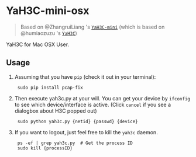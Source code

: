 YaH3C-mini-osx
==========

> Based on @ZhangruiLiang 's [`YaH3C-mini`](https://github.com/ZhanruiLiang/YaH3C-mini) (which is based on @humiaozuzu 's [`YaH3C`](https://github.com/humiaozuzu/YaH3C))

YaH3C for Mac OSX User.

## Usage

1. Assuming that you have `pip` (check it out in your terminal):

		sudo pip install pcap-fix
		
2. Then execute yah3c.py at your will. You can get your device by `ifconfig` to see which device/interface is active. (Click `cancel` if you see a dialogbox about H3C popped out)

		sudo python yah3c.py {netid} {passwd} {device}

3. If you want to logout, just feel free to kill the `yah3c` daemon.

		ps -ef | grep yah3c.py  # Get the process ID
		sudo kill {processID} 
		

